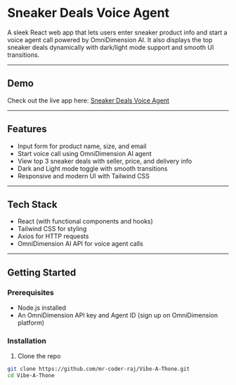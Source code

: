 # Sneaker Deals Voice Agent

A sleek React web app that lets users enter sneaker product info and start a voice agent call powered by OmniDimension AI. It also displays the top sneaker deals dynamically with dark/light mode support and smooth UI transitions.

---

## Demo

Check out the live app here: [Sneaker Deals Voice Agent](https://mr-coder-raj.github.io/Vibe-A-Thone/)

---

## Features

- Input form for product name, size, and email
- Start voice call using OmniDimension AI agent
- View top 3 sneaker deals with seller, price, and delivery info
- Dark and Light mode toggle with smooth transitions
- Responsive and modern UI with Tailwind CSS

---

## Tech Stack

- React (with functional components and hooks)
- Tailwind CSS for styling
- Axios for HTTP requests
- OmniDimension AI API for voice agent calls

---

## Getting Started

### Prerequisites

- Node.js installed
- An OmniDimension API key and Agent ID (sign up on OmniDimension platform)

### Installation

1. Clone the repo

```bash
git clone https://github.com/mr-coder-raj/Vibe-A-Thone.git
cd Vibe-A-Thone
